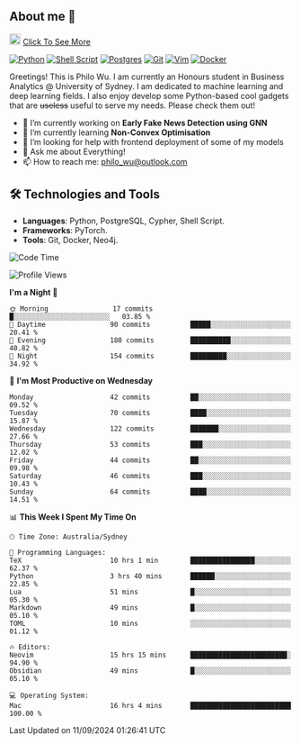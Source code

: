 ## About me 🤗

<a href="#"><img src="https://media.giphy.com/media/hvRJCLFzcasrR4ia7z/giphy.gif" width="20px" height="20px"></a> [Click To See More](https://codeboyphilo.github.io)

[![Python](https://img.shields.io/badge/python-3670A0?style=for-the-badge&logo=python&logoColor=ffdd54)](#)
[![Shell Script](https://img.shields.io/badge/shell_script-%23121011.svg?style=for-the-badge&logo=gnu-bash&logoColor=white)](#)
[![Postgres](https://img.shields.io/badge/postgres-%23316192.svg?style=for-the-badge&logo=postgresql&logoColor=white)](#)
[![Git](https://img.shields.io/badge/git-%23F05033.svg?style=for-the-badge&logo=git&logoColor=white)](#)
[![Vim](https://img.shields.io/badge/VIM-%2311AB00.svg?style=for-the-badge&logo=vim&logoColor=white)](#)
[![Docker](https://img.shields.io/badge/docker-%230db7ed.svg?style=for-the-badge&logo=docker&logoColor=white)](#)

Greetings! This is Philo Wu. I am currently an Honours student in Business Analytics \@ University of Sydney. I am dedicated to machine learning and deep learning fields. I also enjoy develop some Python-based cool gadgets that are ~~useless~~ useful to serve my needs. Please check them out!

- 🔭 I’m currently working on **Early Fake News Detection using GNN**
- 🌱 I’m currently learning **Non-Convex Optimisation**
- 🤔 I’m looking for help with frontend deployment of some of my models
- 💬 Ask me about Everything!
- 📫 How to reach me: philo_wu@outlook.com

## 🛠 Technologies and Tools
- **Languages**: Python, PostgreSQL, Cypher, Shell Script.
- **Frameworks**: PyTorch.
- **Tools**: Git, Docker, Neo4j.

<!--START_SECTION:waka-->
![Code Time](http://img.shields.io/badge/Code%20Time-434%20hrs%2019%20mins-blue)

![Profile Views](http://img.shields.io/badge/Profile%20Views-11-blue)

**I'm a Night 🦉** 

```text
🌞 Morning                17 commits          █░░░░░░░░░░░░░░░░░░░░░░░░   03.85 % 
🌆 Daytime                90 commits          █████░░░░░░░░░░░░░░░░░░░░   20.41 % 
🌃 Evening                180 commits         ██████████░░░░░░░░░░░░░░░   40.82 % 
🌙 Night                  154 commits         █████████░░░░░░░░░░░░░░░░   34.92 % 
```
📅 **I'm Most Productive on Wednesday** 

```text
Monday                   42 commits          ██░░░░░░░░░░░░░░░░░░░░░░░   09.52 % 
Tuesday                  70 commits          ████░░░░░░░░░░░░░░░░░░░░░   15.87 % 
Wednesday                122 commits         ███████░░░░░░░░░░░░░░░░░░   27.66 % 
Thursday                 53 commits          ███░░░░░░░░░░░░░░░░░░░░░░   12.02 % 
Friday                   44 commits          ██░░░░░░░░░░░░░░░░░░░░░░░   09.98 % 
Saturday                 46 commits          ███░░░░░░░░░░░░░░░░░░░░░░   10.43 % 
Sunday                   64 commits          ████░░░░░░░░░░░░░░░░░░░░░   14.51 % 
```


📊 **This Week I Spent My Time On** 

```text
🕑︎ Time Zone: Australia/Sydney

💬 Programming Languages: 
TeX                      10 hrs 1 min        ████████████████░░░░░░░░░   62.37 % 
Python                   3 hrs 40 mins       ██████░░░░░░░░░░░░░░░░░░░   22.85 % 
Lua                      51 mins             █░░░░░░░░░░░░░░░░░░░░░░░░   05.30 % 
Markdown                 49 mins             █░░░░░░░░░░░░░░░░░░░░░░░░   05.10 % 
TOML                     10 mins             ░░░░░░░░░░░░░░░░░░░░░░░░░   01.12 % 

🔥 Editors: 
Neovim                   15 hrs 15 mins      ████████████████████████░   94.90 % 
Obsidian                 49 mins             █░░░░░░░░░░░░░░░░░░░░░░░░   05.10 % 

💻 Operating System: 
Mac                      16 hrs 4 mins       █████████████████████████   100.00 % 
```


 Last Updated on 11/09/2024 01:26:41 UTC
<!--END_SECTION:waka-->
